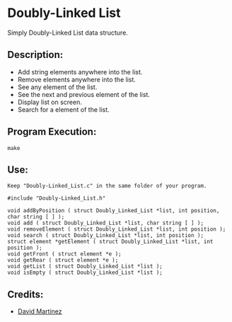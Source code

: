 # Doubly-Linked List

Simply Doubly-Linked List data structure.

## Description:

- Add string elements anywhere into the list.
- Remove elements anywhere into the list.
- See any element of the list.
- See the next and previous element of the list.
- Display list on screen.
- Search for a element of the list.

## Program Execution:

```
make
```

## Use:

```
Keep "Doubly-Linked_List.c" in the same folder of your program.

#include "Doubly-Linked_List.h"

void addByPosition ( struct Doubly_Linked_List *list, int position, char string [ ] );
void add ( struct Doubly_Linked_List *list, char string [ ] );
void removeElement ( struct Doubly_Linked_List *list, int position );
void search ( struct Doubly_Linked_List *list, int position );
struct element *getElement ( struct Doubly_Linked_List *list, int position );
void getFront ( struct element *e );
void getRear ( struct element *e );
void getList ( struct Doubly_Linked_List *list );
void isEmpty ( struct Doubly_Linked_List *list );
```

## Credits:

- [ David Martinez ]( https://www.facebook.com/Davestringh )

